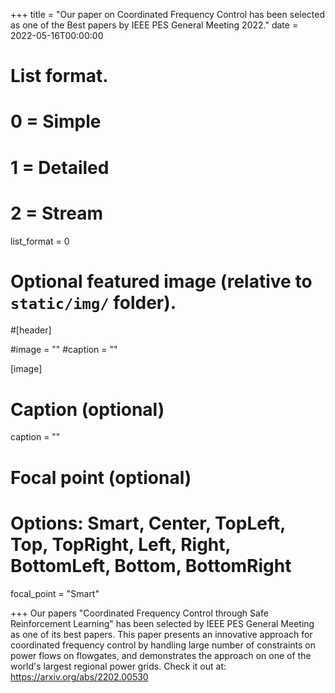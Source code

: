 +++
title = "Our paper on Coordinated Frequency Control has been selected as one of the Best papers by IEEE PES General Meeting 2022."
date = 2022-05-16T00:00:00

# List format.
#   0 = Simple
#   1 = Detailed
#   2 = Stream
list_format = 0

# Optional featured image (relative to `static/img/` folder).
#[header]

#image = ""
#caption = ""

[image]
  # Caption (optional)
  caption = ""
  
  # Focal point (optional)
  # Options: Smart, Center, TopLeft, Top, TopRight, Left, Right, BottomLeft, Bottom, BottomRight
  focal_point = "Smart"

+++
Our papers "Coordinated Frequency Control through Safe Reinforcement Learning" has been selected by IEEE PES General Meeting as one of its best papers. This paper presents an innovative approach for coordinated frequency control by handling large number of constraints on power flows on flowgates, and demonstrates the approach on one of the world's largest regional power grids. Check it out at: https://arxiv.org/abs/2202.00530
